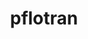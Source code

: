 ---
title: "pflotran"
layout: cache
categories: [package, v0.19]
meta: {"versions": ["4.0.1"], "compilers": ["gcc@=11.1.0", "oneapi@=2022.1.0"], "oss": ["ubuntu20.04"], "platforms": ["linux"], "targets": ["x86_64"], "stacks": ["e4s", "e4s-oneapi"], "num_specs": 2, "num_specs_by_stack": {"e4s": 1, "e4s-oneapi": 1}}
spec_details: [{"hash": "kshqmo5yd5r5kbo3g7aay46erhayryd6", "compiler": "gcc@=11.1.0", "versions": ["4.0.1"], "os": "ubuntu20.04", "platform": "linux", "target": "x86_64", "variants": ["build_system=autotools"], "stacks": ["e4s"], "size": "-", "tarball": "https://binaries.spack.io/releases/v0.19/build_cache/linux-ubuntu20.04-x86_64/gcc-11.1.0/pflotran-4.0.1/linux-ubuntu20.04-x86_64-gcc-11.1.0-pflotran-4.0.1-kshqmo5yd5r5kbo3g7aay46erhayryd6.spack"}, {"hash": "43rnfshinmlwpkrfkgyxgckbs2kopizz", "compiler": "oneapi@=2022.1.0", "versions": ["4.0.1"], "os": "ubuntu20.04", "platform": "linux", "target": "x86_64", "variants": ["build_system=autotools"], "stacks": ["e4s-oneapi"], "size": "-", "tarball": "https://binaries.spack.io/releases/v0.19/build_cache/linux-ubuntu20.04-x86_64/oneapi-2022.1.0/pflotran-4.0.1/linux-ubuntu20.04-x86_64-oneapi-2022.1.0-pflotran-4.0.1-43rnfshinmlwpkrfkgyxgckbs2kopizz.spack"}]
---